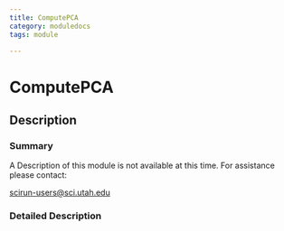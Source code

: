```yaml
---
title: ComputePCA
category: moduledocs
tags: module

---
```


# ComputePCA

## Description

### Summary
 
A Description of this module is not available at this time. For assistance please contact: 

[scirun-users@sci.utah.edu](scirun-users@sci.utah.edu) 

### Detailed Description
